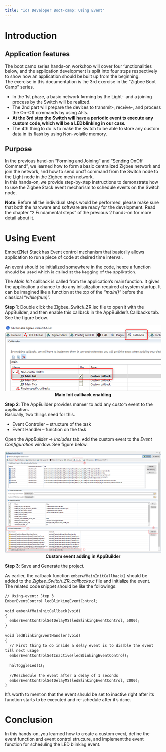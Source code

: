 ```yaml
---
title: "IoT Developer Boot-camp: Using Event"
---
```


# Introduction

## Application features
The boot camp series hands-on workshop will cover four functionalities below, and the application development is split into four steps respectively to show how an application should be built up from the beginning.  
The exercise in this documentation is the 3rd exercise in the “Zigbee Boot Camp” series.  
-   In the 1st phase, a basic network forming by the Light-, and a joining process by the Switch will be realized.  
-   The 2nd part will prepare the devices to transmit-, receive-, and process the On-Off commands by using APIs.  
-   **At the 3rd step the Switch will have a periodic event to execute any custom code, which will be a LED blinking in our case.**  
-   The 4th thing to do is to make the Switch to be able to store any custom data in its flash by using Non-volatile memory.  

## Purpose
In the previous hand-on “Forming and Joining” and “Sending OnOff Command”, we learned how to form a basic centralized Zigbee network and join the network, and how to send onoff command from the Switch node to the Light node in the Zigbee mesh network.  
In this hands-on, we provide step-by-step instructions to demonstrate how to use the Zigbee Stack event mechanism to schedule events on the Switch node.  

**Note**:
Before all the individual steps would be performed, please make sure that both the hardware and software are ready for the development. Read the chapter “2 Fundamental steps” of the previous 2 hands-on for more detail about it.  

# Using Event
EmberZNet Stack has Event control mechanism that basically allows application to run a piece of code at desired time interval.  

An event should be initialized somewhere in the code, hence a function should be used which is called at the begging of the application.  

The *Main Init* callback is called from the application’s main function. It gives the application a chance to do any initialization required at system startup. It can be imagined like a function at the top of the *“main()”* before the classical “*while(true)*”.  

**Step 1**:
Double click the Zigbee_Switch_ZR.isc file to open it with the AppBuilder, and then enable this callback in the AppBuilder’s Callbacks tab. See the figure below.  

<div align="center">
  <img src="./images/main_init_enableing.png">  
</div>  
<div align="center">
  <b>Main Init callback enabling</b>
</div>  

**Step 2**:
The AppBuilder provides manner to add any custom event to the application.  
Basically, two things need for this.  
-   Event Controller – structure of the task  
-   Event Handler – function on the task  

Open the *AppBuilder* -\> *Includes* tab. Add the custom event to the *Event Configuration* window. See figure below.  
<div align="center">
  <img src="./images/custom_event_adding_in_AppBuilder.png">  
</div>  
<div align="center">
  <b>Custom event adding in AppBuilder</b>
</div>  

**Step 3**:
Save and Generate the project.  

As earlier, the callback function ```emberAfMainInitCallback()``` should be added to the *Zigbee_Switch_ZR_callbacks.c* file and initialize the event.  
The related code snippet should be like the followings:  

```
// Using-event: Step 3
EmberEventControl ledBlinkingEventControl;

void emberAfMainInitCallback(void)
{
  emberEventControlSetDelayMS(ledBlinkingEventControl, 5000);
}

void ledBlinkingEventHandler(void)
{
  // First thing to do inside a delay event is to disable the event till next usage
  emberEventControlSetInactive(ledBlinkingEventControl);

  halToggleLed(1);

  //Reschedule the event after a delay of 1 seconds
  emberEventControlSetDelayMS(ledBlinkingEventControl, 2000);
}
```

It’s worth to mention that the event should be set to inactive right after its function starts to be executed and re-schedule after it’s done.  

# Conclusion
In this hands-on, you learned how to create a custom event, define the event function and event control structure, and implement the event function for scheduling the LED blinking event.  
